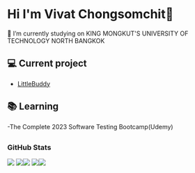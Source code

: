 ### <h1>Hi I'm Vivat Chongsomchit👋</h1>
🔭 I’m currently studying on KING MONGKUT'S UNIVERSITY OF TECHNOLOGY NORTH BANGKOK



## 💻 Current project
- [LittleBuddy](#)


## 📚 Learning
-The Complete 2023 Software Testing Bootcamp(Udemy)


## <h3 align="left">GitHub Stats</h3>


![](http://github-profile-summary-cards.vercel.app/api/cards/profile-details?username=mostvivat&theme=material_palenight)
![](http://github-profile-summary-cards.vercel.app/api/cards/repos-per-language?username=mostvivat&theme=material_palenight)![](http://github-profile-summary-cards.vercel.app/api/cards/most-commit-language?username=mostvivat&theme=material_palenight)
![](http://github-profile-summary-cards.vercel.app/api/cards/stats?username=mostvivat&theme=material_palenight)![](http://github-profile-summary-cards.vercel.app/api/cards/productive-time?username=mostvivat&theme=material_palenight&utcOffset=8)
  
